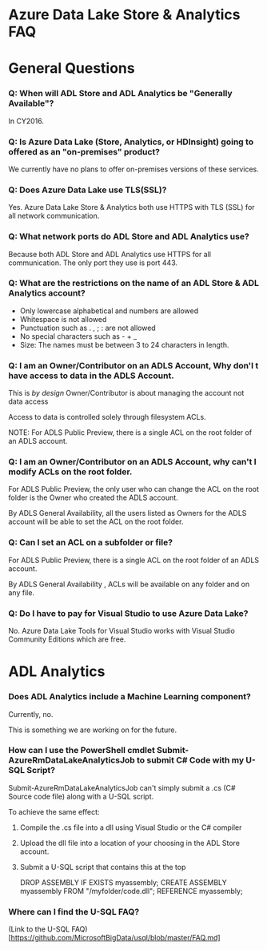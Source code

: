 # Azure Data Lake Store & Analytics FAQ

# General Questions

### Q: When will ADL Store and ADL Analytics be "Generally Available"?

In CY2016.

### Q: Is Azure Data Lake (Store, Analytics, or HDInsight) going to offered as an "on-premises" product?

We currently have no plans to offer on-premises versions of these services. 

### Q: Does Azure Data Lake use TLS(SSL)?

Yes. Azure Data Lake Store & Analytics both use HTTPS with TLS (SSL) for all network communication.

### Q: What network ports do ADL Store and ADL Analytics use?

Because both ADL Store and ADL Analytics use HTTPS for all communication. The only port they use is port 443.

### Q: What are the  restrictions on the name of an ADL Store & ADL Analytics account?

* Only lowercase alphabetical and numbers are allowed
* Whitespace is not allowed
* Punctuation such as . , ; : are not allowed
* No special characters such as - + _
* Size: The names must be between 3 to 24 characters in length.


### Q: I am an Owner/Contributor on an ADLS Account, Why don'I t have access to data in the ADLS Account.

This is *by design* Owner/Contributor is about managing the account not data access

Access to data is controlled solely through filesystem ACLs. 

NOTE: For ADLS Public Preview, there is a single ACL on the root folder of an ADLS account.

### Q: I am an Owner/Contributor on an ADLS Account, why can't I modify ACLs on the root folder.

For ADLS Public Preview, the only user who can change the ACL on the root folder is the Owner who created the ADLS account.

By ADLS General Availability, all the users listed as Owners for the ADLS account will be able to set the ACL on the root folder.

### Q: Can I set an ACL on a subfolder or file?

For ADLS Public Preview, there is a single ACL on the root folder of an ADLS account.

By  ADLS General Availability , ACLs will be available on any folder and on any file.

### Q: Do I have to pay for Visual Studio to use Azure Data Lake?

No. Azure Data Lake Tools for Visual Studio works with Visual Studio Community Editions which are free.


# ADL Analytics

### Does ADL Analytics include a Machine Learning component?

Currently, no.

This is something we are working on for the future.

### How can I use the PowerShell cmdlet Submit-AzureRmDataLakeAnalyticsJob to submit C# Code with my U-SQL Script?

Submit-AzureRmDataLakeAnalyticsJob can't simply submit a .cs (C# Source code file) along with a U-SQL script.

To achieve the same effect:
1.	Compile the .cs file into a dll using Visual Studio or the C# compiler
2.	Upload the dll file into a location of your choosing in the ADL Store account.
3.	Submit a U-SQL script that contains this at the top
    
    DROP ASSEMBLY IF EXISTS myassembly;
    CREATE ASSEMBLY myassembly FROM "/myfolder/code.dll";
    REFERENCE myassembly; 

### Where can I find the U-SQL FAQ?

(Link to the U-SQL FAQ)[https://github.com/MicrosoftBigData/usql/blob/master/FAQ.md]

